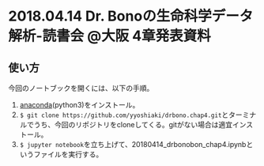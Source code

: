 # 2018.04.14 Dr. Bonoの生命科学データ解析-読書会 @大阪 4章発表資料

## 使い方

今回のノートブックを開くには、以下の手順。

1. [anaconda](https://www.anaconda.com/download)(python3)をインストール。
2. `$ git clone https://github.com/yyoshiaki/drbono.chap4.git`とターミナルでうち、今回のリポジトリをcloneしてくる。gitがない場合は適宜インストール。
3. `$ jupyter notebook`を立ち上げて、20180414_drbonobon_chap4.ipynbというファイルを実行する。